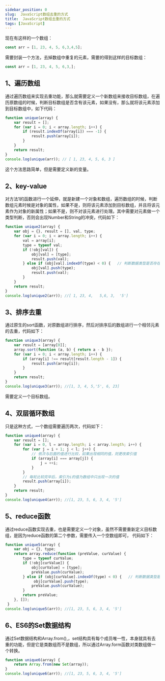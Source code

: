 ```yaml
---
sidebar_position: 0
slug:  JavaScript数组去重的方式
title:  JavaScript数组去重的方式
tags: [JavaScript]
---
```



现在有这样的一个数组：

```javascript
const arr = [1, 23, 4, 5, 6,3,4,5];
```

需要封装一个方法，去掉数组中重复的元素，需要的得到这样的目标数组：

```javascript
const arr = [1, 23, 4, 5, 6,3,];
```

## 1、遍历数组
通过遍历数组来实现去重功能，那么就需要定义一个新数组来接收目标数组，在遍历原数组的时候，判断目标数组是否含有该元素，如果没有，那么就将该元素添加到目标数组中，如下代码：

```javascript
function unique(array) {
    var result = [];
    for (var i = 0; i < array.length; i++) {
        if (result.indexOf(array[i]) === -1) {
            result.push(array[i]);
        }
    }
    return result;
}
console.log(unique(arr)); // [ 1, 23, 4, 5, 6, 3 ]
```
这个方法思路简单，但是需要定义新的变量。

## 2、key-value
对方法1的函数进行一个延伸，就是新建一个对象和数组，遍历数组的时候，判断数组元素时候是对象的属性，如果不是，则将该元素添加到目标数组，并且将该元素作为对象的新属性；如果不是，则不对该元素进行处理。其中需要对元素做一个类型判断，否则会出现Number和String的冲突，代码如下：

```javascript
function unique2(array) {
    var obj = {}, result = [], val, type;
    for (var i = 0; i < array.length; i++) {
        val = array[i];
        type = typeof val;
        if (!obj[val]) {
            obj[val] = [type];
            result.push(val);
        } else if (obj[val].indexOf(type) < 0) {   // 判断数据类型是否存在 
            obj[val].push(type);
            result.push(val);
        }
    }
    return result;
}
console.log(unique2(arr)); //[ 1, 23, 4,   5,6, 3,  '5']
```
## 3、排序去重
通过原生的sort函数，对原数组进行排序，然后对排序后的数组进行一个相邻元素的去重，代码如下：

```javascript
function unique3(array) {
    var result = [array[0]];
    array.sort(function (a, b) { return a - b });
    for (var i = 0; i < array.length; i++) {
        if (array[i] !== result[result.length - 1]) {
            result.push(array[i]);
        }
    }
    return result;
}
console.log(unique3(arr)); //[1, 3, 4, 5,'5', 6, 23]
```
需要定义一个目标数组。

## 4、双层循环数组
只是这种方式，一个数组需要遍历两次，代码如下：

```javascript
function unique4(array) {
    var result = [];
    for (var i = 0, l = array.length; i < array.length; i++) {
        for (var j = i + 1; j < l; j++) {
            // 依次与后面的值进行比较，如果出现相同的值，则更改索引值
            if (array[i] === array[j]) {
                j = ++i;
            }
        }
        // 每轮比较完毕后，索引为i的值为数组中只出现一次的值
        result.push(array[i]);
    }
    return result;
}
console.log(unique4(arr)); //[1, 23, 5, 6, 3, 4, '5']
```
## 5、reduce函数
通过reduce函数实现去重，也是需要定义一个对象，虽然不需要重新定义目标数组，是因为reduce函数的第二个参数，需要传入一个空数组即可，
代码如下：
```javascript
function unique5(array) {
    var obj = {}, type;
    return array.reduce(function (preValue, curValue) {
        type = typeof curValue;
        if (!obj[curValue]) {
            obj[curValue] = [type];
            preValue.push(curValue);
        } else if (obj[curValue].indexOf(type) < 0) {   // 判断数据类型是否存在
             obj[curValue].push(type);
            preValue.push(curValue);
        }
        return preValue;
    }, []);
 }
console.log(unique5(arr)); //[1, 23, 5, 6, 3, 4, '5']
```
## 6、ES6的Set数据结构
通过Set数据结构和Array.from(),，set结构具有每个成员唯一性，本身就具有去重的功能，但是它是类数组而不是数组，所以通过Array.form函数对类数组做一个转换。

```javascript
function unique6(array) {
    return Array.from(new Set(array));
}
console.log(unique6(arr)); //[1, 23, 5, 6, 3, 4, '5']
```

